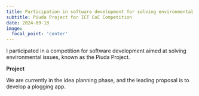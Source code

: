 ```yaml
---
title: Participation in software development for solving environmental issues
subtitle: Piuda Project for ICT CoC Competition
date: 2024-09-18
image:
  focal_point: 'center'
---
```


I participated in a competition for software development aimed at solving environmental issues, known as the Piuda Project.

<!--more-->



**Project**

We are currently in the idea planning phase, and the leading proposal is to develop a plogging app.